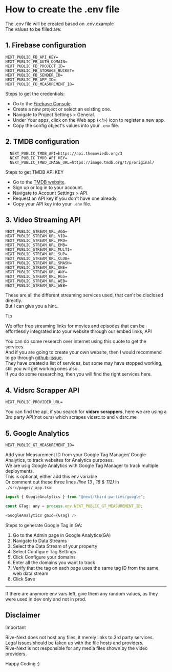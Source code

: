 # How to create the .env file

The .env file will be created based on .env.example  
The values to be filled are:

## 1. Firebase configuration

```.env
NEXT_PUBLIC_FB_API_KEY=
NEXT_PUBLIC_FB_AUTH_DOMAIN=
NEXT_PUBLIC_FB_PROJECT_ID=
NEXT_PUBLIC_FB_STORAGE_BUCKET=
NEXT_PUBLIC_FB_SENDER_ID=
NEXT_PUBLIC_FB_APP_ID=
NEXT_PUBLIC_FB_MEASUREMENT_ID=
```

Steps to get the credentials:

- Go to the [Firebase Console](https://console.firebase.google.com/).
- Create a new project or select an existing one.
- Navigate to Project Settings > General.
- Under Your apps, click on the Web app (</>) icon to register a new app.
- Copy the config object's values into your `.env` file.

## 2. TMDB configuration

```.env
  NEXT_PUBLIC_TMDB_API=https://api.themoviedb.org/3
  NEXT_PUBLIC_TMDB_API_KEY=
  NEXT_PUBLIC_TMBD_IMAGE_URL=https://image.tmdb.org/t/p/original/
```

Steps to get TMDB API KEY

- Go to the [TMDB website](https://www.themoviedb.org/).
- Sign up or log in to your account.
- Navigate to Account Settings > API.
- Request an API key if you don't have one already.
- Copy your API key into your `.env` file.

## 3. Video Streaming API

```.env
NEXT_PUBLIC_STREAM_URL_AGG=
NEXT_PUBLIC_STREAM_URL_VID=
NEXT_PUBLIC_STREAM_URL_PRO=
NEXT_PUBLIC_STREAM_URL_EMB=
NEXT_PUBLIC_STREAM_URL_MULTI=
NEXT_PUBLIC_STREAM_URL_SUP=
NEXT_PUBLIC_STREAM_URL_CLUB=
NEXT_PUBLIC_STREAM_URL_SMASH=
NEXT_PUBLIC_STREAM_URL_ONE=
NEXT_PUBLIC_STREAM_URL_ANY=
NEXT_PUBLIC_STREAM_URL_RGS=
NEXT_PUBLIC_STREAM_URL_WEB=
NEXT_PUBLIC_STREAM_URL_WEB=
```

These are all the different streaming services used, that can't be disclosed directly.  
But I can give you a hint..

> [!TIP]  
> We offer free streaming links for movies and episodes that can be  
> effortlessly integrated into your website through our embed links, API

You can do some research over internet using this quote to get the services.  
And if you are going to create your own website, then I would recommend to go through [github-issue](https://github.com/AdvithGopinath/LetMeWatch/issues/4).  
They have created a list of services, but some may have stopped working, still you will get working ones also.  
If you do some researching, then you will find the right services here.

## 4. Vidsrc Scrapper API

```.env
NEXT_PUBLIC_PROVIDER_URL=
```

You can find the api, if you search for **vidsrc scrappers**, here we are using a 3rd party API(not ours) which scrapes vidsrc.to and vidsrc.me

## 5. Google Analytics

```.env
NEXT_PUBLIC_GT_MEASUREMENT_ID=
```

Add your Measurement ID from your Google Tag Manager/ Google Analytics, to track websites for Analytics purposes.  
We are usig Google Analytics with Google Tag Manager to track multiple deployments.  
This is optional, either add this env variable  
Or comment out these three lines _(line 13 , 18 & 112)_ in `./src/pages/_app.tsx`:

```js
import { GoogleAnalytics } from "@next/third-parties/google";

const GTag: any = process.env.NEXT_PUBLIC_GT_MEASUREMENT_ID;

<GoogleAnalytics gaId={GTag} />
```

Steps to generate Google Tag in GA:

1. Go to the Admin page in Google Analytics(GA)
2. Navigate to Data Streams
3. Select the Data Stream of your property
4. Select Configure Tag Settings
5. Click Configure your domains
6. Enter all the domains you want to track
7. Verify that the tag on each page uses the same tag ID from the same web data stream
8. Click Save

---

If there are anymore env vars left, give them any random values, as they were used in dev only and not in prod.

## **Disclaimer**

> [!IMPORTANT]
>
> Rive-Next does not host any files, it merely links to 3rd party services.  
> Legal issues should be taken up with the file hosts and providers.  
> Rive-Next is not responsible for any media files shown by the video providers.

Happy Coding :)
